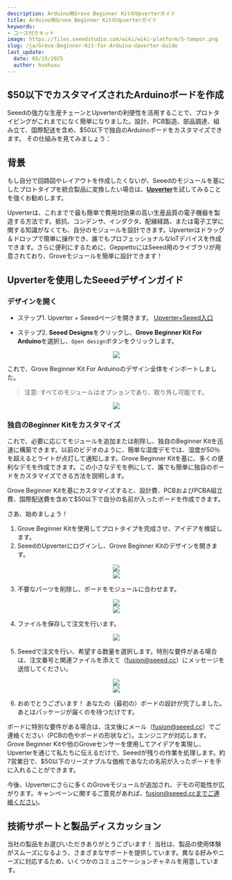 ```yaml
---
description: Arduino用Grove Beginner KitのUpverterガイド
title: Arduino用Grove Beginner KitのUpverterガイド
keywords:
- コース付きキット
image: https://files.seeedstudio.com/wiki/wiki-platform/S-tempor.png
slug: /ja/Grove-Beginner-Kit-for-Arduino-Upverter-Guide
last_update:
  date: 05/15/2025
  author: hushuxu
---
```



## $50以下でカスタマイズされたArduinoボードを作成

Seeedの強力な生産チェーンとUpverterの利便性を活用することで、プロトタイピングがこれまでになく簡単になりました。設計、PCB製造、部品調達、組み立て、国際配送を含め、$50以下で独自のArduinoボードをカスタマイズできます。
その仕組みを見てみましょう：

## 背景

もし自分で回路図やレイアウトを作成したくないが、Seeedのモジュールを基にしたプロトタイプを統合製品に変換したい場合は、[**Upverter**](https://geppetto.seeedstudio.com/)を試してみることを強くお勧めします。

Upverterは、これまでで最も簡単で費用対効果の高い生産品質の電子機器を製造する方法です。抵抗、コンデンサ、インダクタ、配線経路、または電子工学に関する知識がなくても、自分のモジュールを設計できます。Upverterはドラッグ＆ドロップで簡単に操作でき、誰でもプロフェッショナルなIoTデバイスを作成できます。さらに便利にするために、GeppettoにはSeeed用のライブラリが用意されており、Groveモジュールを簡単に設計できます！

## Upverterを使用したSeeedデザインガイド

### デザインを開く

- ステップ1. Upverter + Seeedページを開きます。
[Upverter+Seeed入口](https://geppetto.seeedstudio.com/)

- ステップ2. **Seeed Designs**をクリックし、**Grove Beginner Kit For Arduino**を選択し、`Open design`ボタンをクリックします。

<div align="center"><img src="https://files.seeedstudio.com/wiki/Geppetto/wiki-01.png" /></div>

これで、Grove Beginner Kit For Arduinoのデザイン全体をインポートしました。

> 注意: すべてのモジュールはオプションであり、取り外し可能です。

<div align="center"><img src="https://files.seeedstudio.com/wiki/Grove-Beginner-Kit-for-Arduino-Geppetto-Guide/88888.png" /></div>

### 独自のBeginner Kitをカスタマイズ

これで、必要に応じてモジュールを追加または削除し、独自のBeginner Kitを迅速に構築できます。以前のビデオのように、簡単な湿度デモでは、湿度が50％を超えるとライトが点灯して通知します。Grove Beginner Kitを基に、多くの便利なデモを作成できます。この小さなデモを例にして、誰でも簡単に独自のボードをカスタマイズできる方法を説明します。

Grove Beginner Kitを基にカスタマイズすると、設計費、PCBおよびPCBA組立費、国際配送費を含めて$50以下で自分の名前が入ったボードを作成できます。

さあ、始めましょう！
1. Grove Beginner Kitを使用してプロトタイプを完成させ、アイデアを検証します。
2. SeeedのUpverterにログインし、Grove Beginner Kitのデザインを開きます。

<div align="center"><img src="https://files.seeedstudio.com/wiki/Grove-Beginner-Kit-for-Arduino-Geppetto-Guide/1111.png" /></div>

<div align="center"><img src="https://files.seeedstudio.com/wiki/Grove-Beginner-Kit-for-Arduino-Geppetto-Guide/222.png" /></div>

3. 不要なパーツを削除し、ボードをモジュールに合わせます。

<div align="center"><img src="https://files.seeedstudio.com/wiki/Grove-Beginner-Kit-for-Arduino-Geppetto-Guide/3333.png" /></div>

<div align="center"><img src="https://files.seeedstudio.com/wiki/Grove-Beginner-Kit-for-Arduino-Geppetto-Guide/4444.png" /></div>

4. ファイルを保存して注文を行います。

<div align="center"><img src="https://files.seeedstudio.com/wiki/Grove-Beginner-Kit-for-Arduino-Geppetto-Guide/5555.png" /></div>

5. Seeedで注文を行い、希望する数量を選択します。特別な要件がある場合は、注文番号と関連ファイルを添えて（fusion@seeed.cc）にメッセージを送信してください。

<div align="center"><img src="https://files.seeedstudio.com/wiki/Grove-Beginner-Kit-for-Arduino-Geppetto-Guide/666.png" /></div>

<div align="center"><img src="https://files.seeedstudio.com/wiki/Grove-Beginner-Kit-for-Arduino-Geppetto-Guide/777.png" /></div>

6. おめでとうございます！ あなたの（最初の）ボードの設計が完了しました。あとはパッケージが届くのを待つだけです。

ボードに特別な要件がある場合は、注文後にメール（fusion@seeed.cc）でご連絡ください（PCBの色やボードの形状など）。エンジニアが対応します。Grove Beginner Kitや他のGroveセンサーを使用してアイデアを実現し、Upverterを通じて私たちに伝えるだけで、Seeedが残りの作業を処理します。約7営業日で、$50以下のリーズナブルな価格であなたの名前が入ったボードを手に入れることができます。

今後、Upverterにさらに多くのGroveモジュールが追加され、デモの可能性が広がります。キャンペーンに関するご意見があれば、fusion@seeed.ccまでご連絡ください。

## 技術サポートと製品ディスカッション

当社の製品をお選びいただきありがとうございます！ 当社は、製品の使用体験がスムーズになるよう、さまざまなサポートを提供しています。異なる好みやニーズに対応するため、いくつかのコミュニケーションチャネルを用意しています。

<div class="button_tech_support_container">
<a href="https://forum.seeedstudio.com/" class="button_forum"></a> 
<a href="https://www.seeedstudio.com/contacts" class="button_email"></a>
</div>

<div class="button_tech_support_container">
<a href="https://discord.gg/eWkprNDMU7" class="button_discord"></a> 
<a href="https://github.com/Seeed-Studio/wiki-documents/discussions/69" class="button_discussion"></a>
</div>
